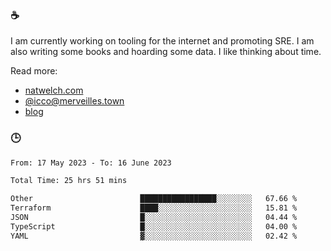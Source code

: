 ### ☕

I am currently working on tooling for the internet and promoting SRE. I am also writing some books and hoarding some data. I like thinking about time. 

Read more:

 - [natwelch.com](https://natwelch.com)
 - [@icco@merveilles.town](https://merveilles.town/@icco)
 - [blog](https://writing.natwelch.com)

### 🕒

<!--START_SECTION:waka-->

```txt
From: 17 May 2023 - To: 16 June 2023

Total Time: 25 hrs 51 mins

Other                        █████████████████░░░░░░░░   67.66 %
Terraform                    ████░░░░░░░░░░░░░░░░░░░░░   15.81 %
JSON                         █░░░░░░░░░░░░░░░░░░░░░░░░   04.44 %
TypeScript                   █░░░░░░░░░░░░░░░░░░░░░░░░   04.00 %
YAML                         ▓░░░░░░░░░░░░░░░░░░░░░░░░   02.42 %
```

<!--END_SECTION:waka-->
